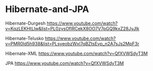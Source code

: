 # Hibernate-and-JPA

Hibernate-Durgesh
https://www.youtube.com/watch?v=KqzLEKHtLlw&list=PL0zysOflRCekX8OO7V7pGQ9kxZ28JyJlk

Hibernate-Telusko
https://www.youtube.com/watch?v=PMR0ld5h938&list=PLsyeobzWxl7qBZtsEvp_n2A7sJs2MpF3r

Hibernate-XML
https://www.youtube.com/watch?v=QfXVWSdyT3M

JPA
https://www.youtube.com/watch?v=QfXVWSdyT3M

